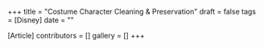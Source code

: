 +++
title = "Costume Character Cleaning & Preservation"
draft = false
tags = [Disney]
date = ""

[Article]
contributors = []
gallery = []
+++